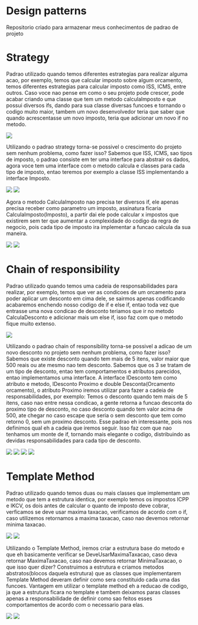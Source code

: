 # Design patterns
 Repositorio criado para armazenar meus conhecimentos de padrao de projeto
 
 # Strategy
 
<p>Padrao utilizado quando temos diferentes estrategias para realizar alguma acao, por exemplo, temos que calcular imposto sobre algum orcamento, temos diferentes estrategias para calcular imposto como ISS, ICMS, entre outros. Caso voce nao pense em como o seu projeto pode crescer, pode acabar criando uma classe que tem um metodo calculaImposto e que possui diversos ifs, dando para sua classe diversas funcoes e tornando o codigo muito maior, tambem um novo desenvolvedor teria que saber que quando acrescentasse um novo imposto, teria que adicionar um novo if no metodo.</p> 
<img src="images/0.PNG"/>
<p>Utilizando o padrao strategy torna-se possivel o crescimento do projeto sem nenhum problema, como fazer isso? Sabemos que ISS, ICMS, sao tipos de imposto, o padrao consiste em ter uma interface para abstrair os dados, agora voce tem uma interface com o metodo calcula e classes para cada tipo de imposto, entao teremos por exemplo a classe ISS implementando a interface Imposto.</p> 
<img src="images/1.PNG"/>
<img src="images/2.PNG"/>
<p>Agora o metodo CalculaImposto nao precisa ter diversos if, ele apenas precisa receber como parametro um imposto, assinatura ficaria CalculaImposto(Imposto), a partir dai ele pode calcular x impostos que existirem sem ter que aumentar a complexidade do codigo da regra de negocio, pois cada tipo de imposto ira implementar a funcao calcula da sua maneira.</p>
<img src="images/3.PNG"/>
<img src="images/4.PNG"/>

# Chain of responsibility
<p> Padrao utilizado quando temos uma cadeia de responsabilidades para realizar, por exemplo, temos que ver as condicoes de um orcamento para poder aplicar um desconto em cima dele, se sairmos apenas codificando acabaremos enchendo nosso codigo de if e else if, entao toda vez que entrasse uma nova condicao de desconto teriamos que ir no metodo CalculaDesconto e adicionar mais um else if, isso faz com que o metodo fique muito extenso.</p> 
<img src="images/5.PNG"/>
<p>Utilizando o padrao chain of responsibility torna-se possivel a adicao de um novo desconto no projeto sem nenhum problema, como fazer isso? Sabemos que existe desconto quando tem mais de 5 itens, valor maior que 500 reais ou ate mesmo nao tem desconto. Sabemos que os 3 se tratam de um tipo de desconto, entao tem comportamentos e atributos parecidos, entao implementamos uma interface. A interface IDesconto tem como atributo e metodo, IDesconto Proximo e double Desconta(Orcamento orcamento), o atributo Proximo iremos utilizar para fazer a cadeia de responsabilidades, por exemplo: Temos o desconto quando tem mais de 5 itens, caso nao entre nessa condicao, a gente retorna a funcao desconta do proximo tipo de desconto, no caso desconto quando tem valor acima de 500, ate chegar no caso escape que seria o sem desconto que tem como retorno 0, sem um proximo desconto. Esse padrao eh interessante, pois nos definimos qual eh a cadeia que iremos seguir. Isso faz com que nao tenhamos um monte de if, tornando mais elegante o codigo, distribuindo as devidas responsabilidades para cada tipo de desconto.</p> 
<img src="images/6.PNG"/>
<img src="images/7.PNG"/>
<img src="images/8.PNG"/>
<img src="images/9.PNG"/>

# Template Method

<p>Padrao utilizado quando temos duas ou mais classes que implementam um metodo que tem a estrutura identica, por exemplo temos os impostos ICPP e IKCV, os dois antes de calcular o quanto de imposto deve cobrar, verficamos se deve usar maxima taxacao, verificamos de acordo com o if, caso utilizemos retornamos a maxima taxacao, caso nao devemos retornar minima taxacao.</p> 
<img src="images/10.PNG"/>
<img src="images/11.PNG"/>
<p>Utilizando o Template Method, iremos criar a estrutura base do metodo e que eh basicamente verificar se DeveUsarMaximaTaxacao, caso deva retornar MaximaTaxacao, caso nao devemos retornar MinimaTaxacao, o que isso quer dizer? Construimos a estrutura e criamos metodos abstratos(blocos daquela estrutura) que as classes que implementarem Template Method deveram definir como sera constituido cada uma das funcoes. Vantagem em utilizar o template method eh a reducao de codigo, ja que a estrutura ficara no template e tambem deixamos paras classes apenas a responsabilidade de definir como sao feitos esses comportamentos de acordo com o necessario para elas.</p> 
<img src="images/12.PNG"/>
<img src="images/13.PNG"/>

 
 
